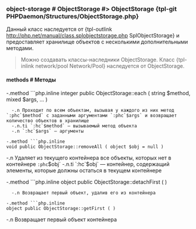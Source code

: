 ### object-storage # ObjectStorage #> ObjectStorage {tpl-git PHPDaemon/Structures/ObjectStorage.php}

Данный класс наследуется от {tpl-outlink http://php.net/manual/class.splobjectstorage.php SplObjectStorage} и предоставляет хранилище объектов с несколькими дополнительными методами.

> Можно создавать классы-наследники ObjectStorage.
> Класс {tpl-inlink network/pool Network/Pool} наследуется от ObjectStorage.

#### methods # Методы

 -.method ```php.inline
 integer public ObjectStorage::each ( string $method, mixed $args, ... )
 ```
   -.n Проходит по всем объектам, вызывая у каждого из них метод `:phc`$method` c заданными аргументами `:phc`$args` и возвращает количество объектов в хранилище
   -.n.ti `:hc`$method` — вызываемый метод объекта
   -.n `:hc`$args` — аргументы

 -.method ```php.inline
 void public ObjectStorage::removeAll ( object $obj = null )
 ```
   -.n Удаляет из текущего контейнера все объекты, которых нет в контейнере `:phc`$obj`
   -.n.ti `:hc`$obj` — контейнер, содержащий элементы, которые должны остаться в текущем контейнере

 -.method ```php.inline
 object public ObjectStorage::detachFirst ( )
 ```
   -.n Возвращает первый объект, удалив его из контейнера

 -.method ```php.inline
 object public ObjectStorage::getFirst ( )
 ```
   -.n Возвращает первый объект контейнера